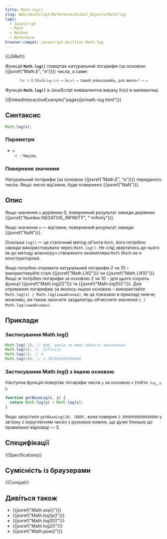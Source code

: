 ```yaml
---
title: Math.log()
slug: Web/JavaScript/Reference/Global_Objects/Math/log
tags:
  - JavaScript
  - Math
  - Method
  - Reference
browser-compat: javascript.builtins.Math.log
---
```


{{JSRef}}

Функція **`Math.log()`** повертає натуральний логарифм (за основою {{jsxref("Math.E", "e")}}) числа, а саме:

<math display="block"><semantics><mrow><mo>∀</mo>
<mi>x</mi>
<mo>></mo>
<mn>0</mn>
<mo>,</mo>
<mstyle mathvariant="monospace"><mrow><mo lspace="0em" rspace="thinmathspace">Math.log</mo>
<mo stretchy="false">(</mo>
<mi>x</mi>
<mo stretchy="false">)</mo>
</mrow></mstyle><mo>=</mo>
<mo lspace="0em" rspace="0em">ln</mo>
<mo stretchy="false">(</mo>
<mi>x</mi>
<mo stretchy="false">)</mo>
<mo>=</mo>
<mtext>такий унікальний</mtext>
<mspace width="thickmathspace"></mspace><mi>y</mi>
<mspace width="thickmathspace"></mspace><mtext>, для якого</mtext>
<mspace width="thickmathspace"></mspace><msup><mi>e</mi>
<mi>y</mi>
</msup><mo>=</mo>
<mi>x</mi>
</mrow><annotation encoding="TeX">\forall x > 0, \mathtt{\operatorname{Math.log}(x)} =
\ln(x) = \text{the unique} \; y \; \text{such that} \; e^y = x</annotation></semantics></math>

Функція **`Math.log()`** в JavaScript еквівалентна виразу _ln(x)_ в математиці.

{{EmbedInteractiveExample("pages/js/math-log.html")}}

## Синтаксис

```js
Math.log(x);
```

### Параметри

- `x`
  - : Число.

### Повернене значення

Натуральний логарифм (за основою {{jsxref("Math.E", "e")}}) переданого числа. Якщо число від'ємне, буде повернено {{jsxref("NaN")}}.

## Опис

Якщо значення `x` дорівнює 0, повернений результат завжди дорівнює {{jsxref("Number.NEGATIVE_INFINITY", "-Infinity")}}.

Якщо значення `x` — від'ємне, повернений результат завжди {{jsxref("NaN")}}.

Оскільки `log()` — це статичний метод об'єкта `Math`, його потрібно завжди використовувати через `Math.log()`. Не слід звертатись до нього як до методу власноруч створеного екземпляра `Math` (`Math` не є конструктором).

Якщо потрібно отримати натуральний логарифм 2 чи 10 – використовуйте сталі {{jsxref("Math.LN2")}} чи {{jsxref("Math.LN10")}}. Якщо ж потрібен логарифм за основою 2 чи 10 – для цього існують функції {{jsxref("Math.log2()")}} та {{jsxref("Math.log10()")}}. Для отримання логарифму за якоюсь іншою основою – використайте `Math.log(x) / Math.log(іншаОснова)`, як це показано в прикладі нижче; можливо, ви також захочете заздалегідь обчислити значення `1 / Math.log(іншаОснова)`.

## Приклади

### Застосування Math.log()

```js
Math.log(-1); // NaN, вихід за межі області визначення
Math.log(0); // -Infinity
Math.log(1); // 0
Math.log(10); // 2.302585092994046
```

### Застосування Math.log() з іншою основою

Наступна функція повертає логарифм числа `y` за основою `x` (тобто <math><semantics><mrow><msub><mo>log</mo>
<mi>x</mi>
</msub><mi>y</mi>
</mrow><annotation encoding="TeX">\log_x y</annotation>
</semantics></math>):

```js
function getBaseLog(x, y) {
  return Math.log(y) / Math.log(x);
}
```

Якщо запустити `getBaseLog(10, 1000)`, вона поверне `2.9999999999999996` у зв'язку з округленням чисел з рухомою комою, що дуже близько до правильної відповіді — 3.

## Специфікації

{{Specifications}}

## Сумісність із браузерами

{{Compat}}

## Дивіться також

- {{jsxref("Math.exp()")}}
- {{jsxref("Math.log1p()")}}
- {{jsxref("Math.log10()")}}
- {{jsxref("Math.log2()")}}
- {{jsxref("Math.pow()")}}
